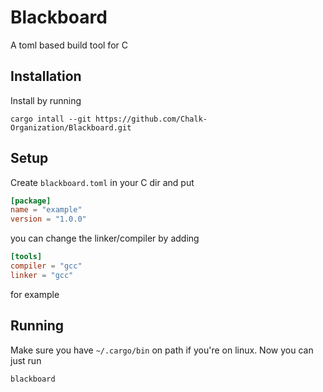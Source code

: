 # Blackboard
A toml based build tool for C

## Installation
Install by running
```
cargo intall --git https://github.com/Chalk-Organization/Blackboard.git
```

## Setup
Create `blackboard.toml` in your C dir and put
```toml
[package]
name = "example"
version = "1.0.0"
```
you can change the linker/compiler by adding
```toml
[tools]
compiler = "gcc"
linker = "gcc"
```
for example

## Running
Make sure you have `~/.cargo/bin` on path if you're on linux.
Now you can just run
```
blackboard
```
